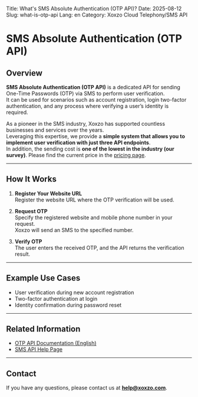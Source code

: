 Title: What's SMS Absolute Authentication (OTP API)?
Date: 2025-08-12
Slug: what-is-otp-api
Lang: en
Category: Xoxzo Cloud Telephony/SMS API

# SMS Absolute Authentication (OTP API)

## Overview
**SMS Absolute Authentication (OTP API)** is a dedicated API for sending One-Time Passwords (OTP) via SMS to perform user verification.  
It can be used for scenarios such as account registration, login two-factor authentication, and any process where verifying a user’s identity is required.

As a pioneer in the SMS industry, Xoxzo has supported countless businesses and services over the years.  
Leveraging this expertise, we provide a **simple system that allows you to implement user verification with just three API endpoints**.  
In addition, the sending cost is **one of the lowest in the industry (our survey)**. Please find the current price in the [pricing page](https://www.xoxzo.com/en/about/pricing/).

---

## How It Works
1. **Register Your Website URL**  
   Register the website URL where the OTP verification will be used.

2. **Request OTP**  
   Specify the registered website and mobile phone number in your request.  
   Xoxzo will send an SMS to the specified number.

3. **Verify OTP**  
   The user enters the received OTP, and the API returns the verification result.

---

## Example Use Cases
- User verification during new account registration
- Two-factor authentication at login
- Identity confirmation during password reset

---

## Related Information
- [OTP API Documentation (English)](https://docs.xoxzo.com/en/otp)
- [SMS API Help Page](https://help.xoxzo.com/en/xoxzo-cloud-telephony/sms-api/)

---

## Contact
If you have any questions, please contact us at **help@xoxzo.com**.
